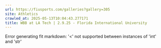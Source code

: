 ```yaml
---
url: https://fiusports.com/galleries?gallery=305
site: Athletics
crawled_at: 2025-05-13T10:04:43.277171
title: WBB at LA Tech | 2.9.25 - Florida International University
---
```


Error generating fit markdown: '<' not supported between instances of 'int' and 'str'